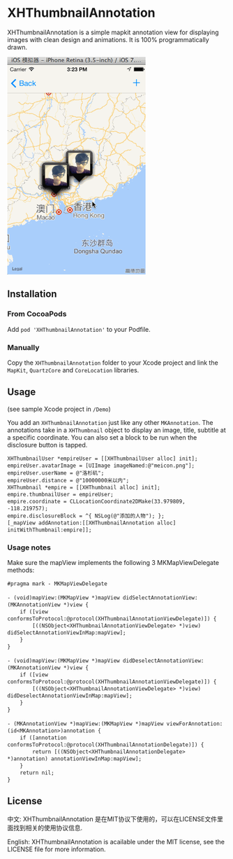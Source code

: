 # XHThumbnailAnnotation

XHThumbnailAnnotation is a simple mapkit annotation view for displaying images with clean design and animations. It is 100% programmatically drawn.

![XHThumbnailAnnotation in action](/Screenshots/XHThumbnailAnnotation.gif)

## Installation

### From CocoaPods

Add `pod 'XHThumbnailAnnotation'` to your Podfile.

### Manually

Copy the `XHThumbnailAnnotation` folder to your Xcode project and link the `MapKit`, `QuartzCore` and `CoreLocation` libraries.

## Usage

(see sample Xcode project in `/Demo`)

You add an `XHThumbnailAnnotation` just like any other `MKAnnotation`. The annotations take in a `XHThumbnail` object to display an image, title, subtitle at a specific coordinate. You can also set a block to be run when the disclosure button is tapped.

``` objc
XHThumbnailUser *empireUser = [[XHThumbnailUser alloc] init];
empireUser.avatarImage = [UIImage imageNamed:@"meicon.png"];
empireUser.userName = @"洛杉矶";
empireUser.distance = @"10000000米以内";
XHThumbnail *empire = [[XHThumbnail alloc] init];
empire.thumbnailUser = empireUser;
empire.coordinate = CLLocationCoordinate2DMake(33.979809, -118.219757);
empire.disclosureBlock = ^{ NSLog(@"添加的人物"); };
[_mapView addAnnotation:[[XHThumbnailAnnotation alloc] initWithThumbnail:empire]];
```

### Usage notes

Make sure the mapView implements the following 3 MKMapViewDelegate methods:

``` objc
#pragma mark - MKMapViewDelegate

- (void)mapView:(MKMapView *)mapView didSelectAnnotationView:(MKAnnotationView *)view {
    if ([view conformsToProtocol:@protocol(XHThumbnailAnnotationViewDelegate)]) {
        [((NSObject<XHThumbnailAnnotationViewDelegate> *)view) didSelectAnnotationViewInMap:mapView];
    }
}

- (void)mapView:(MKMapView *)mapView didDeselectAnnotationView:(MKAnnotationView *)view {
    if ([view conformsToProtocol:@protocol(XHThumbnailAnnotationViewDelegate)]) {
        [((NSObject<XHThumbnailAnnotationViewDelegate> *)view) didDeselectAnnotationViewInMap:mapView];
    }
}

- (MKAnnotationView *)mapView:(MKMapView *)mapView viewForAnnotation:(id<MKAnnotation>)annotation {
    if ([annotation conformsToProtocol:@protocol(XHThumbnailAnnotationDelegate)]) {
        return [((NSObject<XHThumbnailAnnotationDelegate> *)annotation) annotationViewInMap:mapView];
    }
    return nil;
}

```

## License

中文:      XHThumbnailAnnotation 是在MIT协议下使用的，可以在LICENSE文件里面找到相关的使用协议信息.

English:   XHThumbnailAnnotation is acailable under the MIT license, see the LICENSE file for more information.
